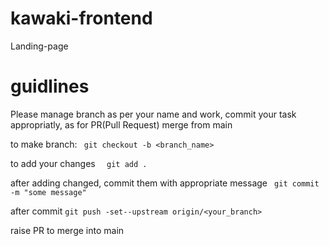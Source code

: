 # kawaki-frontend
Landing-page

# guidlines
Please manage branch as per your name and work, commit your task appropriatly, as for PR(Pull Request) merge from main

to make branch: 
``` git checkout -b <branch_name>```

to add your changes
```  git add .```

after adding changed, commit them with appropriate message
``` git commit -m "some message"```

after commit 
```git push -set--upstream origin/<your_branch>```

raise PR to merge into main
